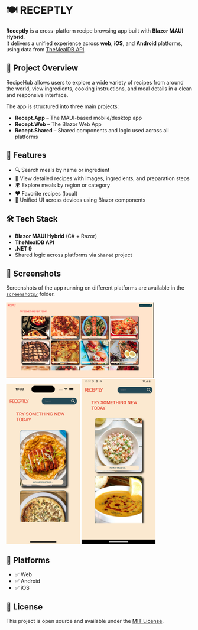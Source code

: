 # 🍽️ RECEPTLY

**Receptly** is a cross-platform recipe browsing app built with **Blazor MAUI Hybrid**.  
It delivers a unified experience across **web**, **iOS**, and **Android** platforms, using data from [TheMealDB API](https://www.themealdb.com/).

## 🧠 Project Overview

RecipeHub allows users to explore a wide variety of recipes from around the world, view ingredients, cooking instructions, and meal details in a clean and responsive interface.

The app is structured into three main projects:

- **Recept.App** – The MAUI-based mobile/desktop app
- **Recept.Web** – The Blazor Web App
- **Recept.Shared** – Shared components and logic used across all platforms

## 🍲 Features

- 🔍 Search meals by name or ingredient
- 📖 View detailed recipes with images, ingredients, and preparation steps
- 🌍 Explore meals by region or category
- ❤️ Favorite recipes (local)
- 🧩 Unified UI across devices using Blazor components

## 🛠️ Tech Stack

- **Blazor MAUI Hybrid** (C# + Razor)
- **TheMealDB API**
- **.NET 9**
- Shared logic across platforms via `Shared` project

## 📸 Screenshots

Screenshots of the app running on different platforms are available in the [`screenshots/`](./screenshots) folder.

<img src="./screenshots/web.png" alt="web" width=400/>
<img src="./screenshots/iphone.png" alt="iphone" width=200/>
<img src="./screenshots/android.png" alt="android" width=200/>

## 🚀 Platforms

- ✅ Web
- ✅ Android
- ✅ iOS

## 📄 License

This project is open source and available under the [MIT License](LICENSE).
